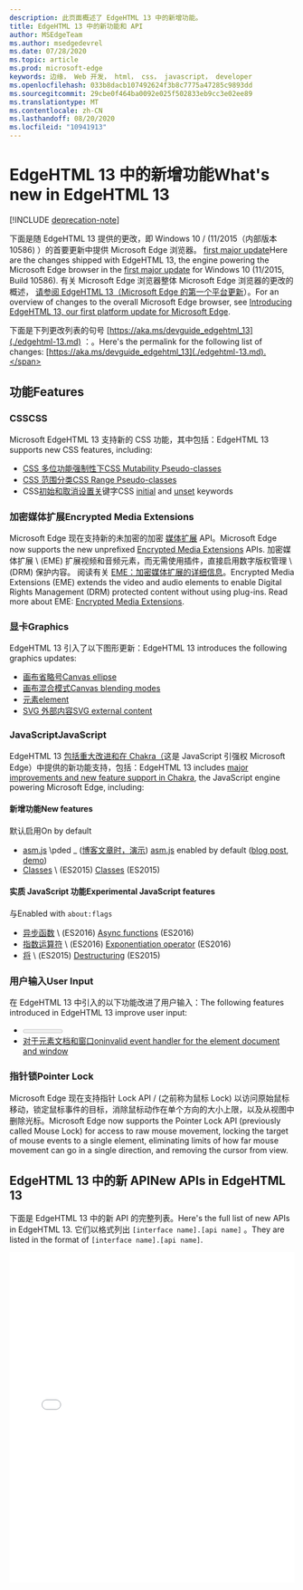 ```yaml
---
description: 此页面概述了 EdgeHTML 13 中的新增功能。
title: EdgeHTML 13 中的新功能和 API
author: MSEdgeTeam
ms.author: msedgedevrel
ms.date: 07/28/2020
ms.topic: article
ms.prod: microsoft-edge
keywords: 边缘， Web 开发， html， css， javascript， developer
ms.openlocfilehash: 033b8dacb107492624f3b8c7775a47285c9893dd
ms.sourcegitcommit: 29cbe0f464ba0092e025f502833eb9cc3e02ee89
ms.translationtype: MT
ms.contentlocale: zh-CN
ms.lasthandoff: 08/20/2020
ms.locfileid: "10941913"
---
```

# <span data-ttu-id="33199-104">EdgeHTML 13 中的新增功能</span><span class="sxs-lookup"><span data-stu-id="33199-104">What's new in EdgeHTML 13</span></span>  

[!INCLUDE [deprecation-note](../../includes/legacy-edge-note.md)]  

<span data-ttu-id="33199-105">下面是随 EdgeHTML 13 提供的更改，即 Windows 10 / (11/2015（内部版本 10586\) ）的首要更新中提供 Microsoft Edge 浏览器。 [first major update](https://blogs.windows.com/windowsexperience/2015/11/12)</span><span class="sxs-lookup"><span data-stu-id="33199-105">Here are the changes shipped with EdgeHTML 13, the engine powering the Microsoft Edge browser in the [first major update](https://blogs.windows.com/windowsexperience/2015/11/12) for Windows 10 \(11/2015, Build 10586\).</span></span>  <span data-ttu-id="33199-106">有关 Microsoft Edge 浏览器整体 Microsoft Edge 浏览器的更改的概述， [请参阅 EdgeHTML 13（Microsoft Edge 的第一个平台更新](https://blogs.windows.com/msedgedev/2015/11/16)）。</span><span class="sxs-lookup"><span data-stu-id="33199-106">For an overview of changes to the overall Microsoft Edge browser, see [Introducing EdgeHTML 13, our first platform update for Microsoft Edge](https://blogs.windows.com/msedgedev/2015/11/16).</span></span>  

<span data-ttu-id="33199-107">下面是下列更改列表的句号  [https://aka.ms/devguide_edgehtml_13](./edgehtml-13.md) ：。</span><span class="sxs-lookup"><span data-stu-id="33199-107">Here's the permalink for the following list of changes:  [https://aka.ms/devguide_edgehtml_13](./edgehtml-13.md).</span></span>  

## <span data-ttu-id="33199-108">功能</span><span class="sxs-lookup"><span data-stu-id="33199-108">Features</span></span>  

### <span data-ttu-id="33199-109">CSS</span><span class="sxs-lookup"><span data-stu-id="33199-109">CSS</span></span>  

<span data-ttu-id="33199-110">Microsoft EdgeHTML 13 支持新的 CSS 功能，其中包括：</span><span class="sxs-lookup"><span data-stu-id="33199-110">EdgeHTML 13 supports new CSS features, including:</span></span>  

*   [<span data-ttu-id="33199-111">CSS 多位功能强制性下</span><span class="sxs-lookup"><span data-stu-id="33199-111">CSS Mutability Pseudo-classes</span></span>](https://developer.microsoft.com/microsoft-edge/platform/status/cssmutabilitypseudoclasses)  
*   [<span data-ttu-id="33199-112">CSS 范围分类</span><span class="sxs-lookup"><span data-stu-id="33199-112">CSS Range Pseudo-classes</span></span>](https://developer.microsoft.com/microsoft-edge/platform/status/cssrangepseudoclasses)  
*   <span data-ttu-id="33199-113">CSS[初始和](https://developer.microsoft.com/microsoft-edge/platform/status/cssinitialvalue)[取消设置关](https://developer.microsoft.com/microsoft-edge/platform/status/cssunsetvalue)键字</span><span class="sxs-lookup"><span data-stu-id="33199-113">CSS [initial](https://developer.microsoft.com/microsoft-edge/platform/status/cssinitialvalue) and [unset](https://developer.microsoft.com/microsoft-edge/platform/status/cssunsetvalue) keywords</span></span>  

### <span data-ttu-id="33199-114">加密媒体扩展</span><span class="sxs-lookup"><span data-stu-id="33199-114">Encrypted Media Extensions</span></span>  

<span data-ttu-id="33199-115">Microsoft Edge 现在支持新的未加密的加密 [媒体扩展](https://w3.org/TR/encrypted-media) API。</span><span class="sxs-lookup"><span data-stu-id="33199-115">Microsoft Edge now supports the new unprefixed [Encrypted Media Extensions](https://w3.org/TR/encrypted-media) APIs.</span></span>  <span data-ttu-id="33199-116">加密媒体扩展 \ (EME\) 扩展视频和音频元素，而无需使用插件，直接启用数字版权管理 \ (DRM\) 保护内容。 阅读有关  [EME：加密媒体扩展的详细信息](https://developer.mozilla.org/docs/Web/API/Encrypted_Media_Extensions_API)。</span><span class="sxs-lookup"><span data-stu-id="33199-116">Encrypted Media Extensions \(EME\) extends the video and audio elements to enable Digital Rights Management \(DRM\) protected content without using plug-ins.  Read more about EME:  [Encrypted Media Extensions](https://developer.mozilla.org/docs/Web/API/Encrypted_Media_Extensions_API).</span></span>  

### <span data-ttu-id="33199-117">显卡</span><span class="sxs-lookup"><span data-stu-id="33199-117">Graphics</span></span>  

<span data-ttu-id="33199-118">EdgeHTML 13 引入了以下图形更新：</span><span class="sxs-lookup"><span data-stu-id="33199-118">EdgeHTML 13 introduces the following graphics updates:</span></span>  

*   [<span data-ttu-id="33199-119">画布省略号</span><span class="sxs-lookup"><span data-stu-id="33199-119">Canvas ellipse</span></span>](https://developer.microsoft.com/microsoft-edge/platform/status/canvas2dellipse)  
*   [<span data-ttu-id="33199-120">画布混合模式</span><span class="sxs-lookup"><span data-stu-id="33199-120">Canvas blending modes</span></span>](https://developer.microsoft.com/microsoft-edge/platform/status/compositingandblendingincanvas2d)  
*   [<picture> <span data-ttu-id="33199-121">元素</span><span class="sxs-lookup"><span data-stu-id="33199-121">element</span></span>](https://developer.microsoft.com/microsoft-edge/platform/status/pictureelement)  
*   [<span data-ttu-id="33199-122">SVG 外部内容</span><span class="sxs-lookup"><span data-stu-id="33199-122">SVG external content</span></span>](https://developer.microsoft.com/microsoft-edge/platform/status/svgexternalcontent)  

### <span data-ttu-id="33199-123">JavaScript</span><span class="sxs-lookup"><span data-stu-id="33199-123">JavaScript</span></span>  

<span data-ttu-id="33199-124">EdgeHTML 13 [包括重大改进和在 Chakra（](https://blogs.windows.com/msedgedev/2015/09/30)这是 JavaScript 引强权 Microsoft Edge）中提供的新功能支持，包括：</span><span class="sxs-lookup"><span data-stu-id="33199-124">EdgeHTML 13 includes [major improvements and new feature support in Chakra](https://blogs.windows.com/msedgedev/2015/09/30), the JavaScript engine powering Microsoft Edge, including:</span></span>  

#### <span data-ttu-id="33199-125">新增功能</span><span class="sxs-lookup"><span data-stu-id="33199-125">New features</span></span>  

<span data-ttu-id="33199-126">默认启用</span><span class="sxs-lookup"><span data-stu-id="33199-126">On by default</span></span>  

*   <span data-ttu-id="33199-127">[asm.js](https://developer.microsoft.com/microsoft-edge/platform/status/asmjs/?q=asm.js) \pded _ ([博客文章时，](https://blogs.windows.com/msedgedev/2015/11/10)[演示](https://dev.windows.com/microsoft-edge/testdrive/demos/chess)\) </span><span class="sxs-lookup"><span data-stu-id="33199-127">[asm.js](https://developer.microsoft.com/microsoft-edge/platform/status/asmjs/?q=asm.js) enabled by default \([blog post](https://blogs.windows.com/msedgedev/2015/11/10), [demo](https://dev.windows.com/microsoft-edge/testdrive/demos/chess)\)</span></span>  
*   <span data-ttu-id="33199-128">[Classes](https://developer.microsoft.com/microsoft-edge/platform/status/asmjs/?q=classes) \ (ES2015\) </span><span class="sxs-lookup"><span data-stu-id="33199-128">[Classes](https://developer.microsoft.com/microsoft-edge/platform/status/asmjs/?q=classes) \(ES2015\)</span></span>  

#### <span data-ttu-id="33199-129">实质 JavaScript 功能</span><span class="sxs-lookup"><span data-stu-id="33199-129">Experimental JavaScript features</span></span>  

<span data-ttu-id="33199-130">与</span><span class="sxs-lookup"><span data-stu-id="33199-130">Enabled with</span></span> `about:flags`  

*   <span data-ttu-id="33199-131">[异步函数](https://developer.microsoft.com/microsoft-edge/platform/status/asyncfunctions/?q=async%20functions) \ (ES2016\) </span><span class="sxs-lookup"><span data-stu-id="33199-131">[Async functions](https://developer.microsoft.com/microsoft-edge/platform/status/asyncfunctions/?q=async%20functions) \(ES2016\)</span></span>  
*   <span data-ttu-id="33199-132">[指数运算符](https://developer.microsoft.com/microsoft-edge/platform/status/exponentiationoperatores2016/?q=exponentiation%20operator) \ (ES2016\) </span><span class="sxs-lookup"><span data-stu-id="33199-132">[Exponentiation operator](https://developer.microsoft.com/microsoft-edge/platform/status/exponentiationoperatores2016/?q=exponentiation%20operator) \(ES2016\)</span></span>  
*   <span data-ttu-id="33199-133">[将](https://developer.microsoft.com/microsoft-edge/platform/status/destructuringES2015/?q=destructuring) \ (ES2015\) </span><span class="sxs-lookup"><span data-stu-id="33199-133">[Destructuring](https://developer.microsoft.com/microsoft-edge/platform/status/destructuringES2015/?q=destructuring) \(ES2015\)</span></span>  

### <span data-ttu-id="33199-134">用户输入</span><span class="sxs-lookup"><span data-stu-id="33199-134">User Input</span></span>  

<span data-ttu-id="33199-135">在 EdgeHTML 13 中引入的以下功能改进了用户输入：</span><span class="sxs-lookup"><span data-stu-id="33199-135">The following features introduced in EdgeHTML 13 improve user input:</span></span>  

*   [<meter> <span data-ttu-id="33199-136">元素</span><span class="sxs-lookup"><span data-stu-id="33199-136">element</span></span>](https://developer.microsoft.com/microsoft-edge/platform/status/meterelement)  
*   [<span data-ttu-id="33199-137">对于元素文档和窗口</span><span class="sxs-lookup"><span data-stu-id="33199-137">oninvalid event handler for the element document and window</span></span>](https://developer.microsoft.com/microsoft-edge/platform/status/oninvalideventhandler)  

### <span data-ttu-id="33199-138">指针锁</span><span class="sxs-lookup"><span data-stu-id="33199-138">Pointer Lock</span></span>  

<span data-ttu-id="33199-139">Microsoft Edge 现在支持指针 Lock API / (之前称为鼠标 Lock\) 以访问原始鼠标移动，锁定鼠标事件的目标，消除鼠标动作在单个方向的大小上限，以及从视图中删除光标。</span><span class="sxs-lookup"><span data-stu-id="33199-139">Microsoft Edge now supports the Pointer Lock API \(previously called Mouse Lock\) for access to raw mouse movement, locking the target of mouse events to a single element, eliminating limits of how far mouse movement can go in a single direction, and removing the cursor from view.</span></span>  

## <span data-ttu-id="33199-140">EdgeHTML 13 中的新 API</span><span class="sxs-lookup"><span data-stu-id="33199-140">New APIs in EdgeHTML 13</span></span>  

<span data-ttu-id="33199-141">下面是 EdgeHTML 13 中的新 API 的完整列表。</span><span class="sxs-lookup"><span data-stu-id="33199-141">Here's the full list of new APIs in EdgeHTML 13.</span></span>  <span data-ttu-id="33199-142">它们以格式列出 `[interface name].[api name]` 。</span><span class="sxs-lookup"><span data-stu-id="33199-142">They are listed in the format of `[interface name].[api name]`.</span></span>  

<iframe height='584' scrolling='no' title='<span data-ttu-id="33199-143">EdgeHTML 13 中的新 API</span><span class="sxs-lookup"><span data-stu-id="33199-143">New APIs in EdgeHTML 13</span></span>' src='//codepen.io/MicrosoftEdgeDocumentation/embed/vmzxEY/?height=584&theme-id=23761&default-tab=result&embed-version=2' frameborder='no' allowtransparency='true' allowfullscreen='true' style='width:  100%;'><span data-ttu-id="33199-144">在 <a href='https://codepen.io/MicrosoftEdgeDocumentation/pen/vmzxEY/'> CodePen 上查看 Microsoft Edge 的 </a> Microsoft Edge (@MicrosoftEdgeDocumentation) 中的笔 <a href='http://codepen.io/MicrosoftEdgeDocumentation'> 新 </a> <a href='http://codepen.io'> </a> API。</span><span class="sxs-lookup"><span data-stu-id="33199-144">See the Pen <a href='https://codepen.io/MicrosoftEdgeDocumentation/pen/vmzxEY/'>New APIs in EdgeHTML 13</a> by Microsoft Edge Docs (<a href='http://codepen.io/MicrosoftEdgeDocumentation'>@MicrosoftEdgeDocumentation</a>) on <a href='http://codepen.io'>CodePen</a>.</span></span></iframe>  
